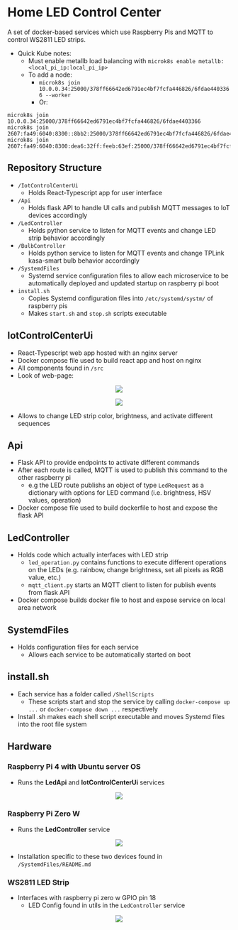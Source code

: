 # Home LED Control Center

A set of docker-based services which use Raspberry Pis and MQTT to control WS2811 LED strips.
* Quick Kube notes:
  * Must enable metallb load balancing with `microk8s enable metallb:<local_pi_ip:local_pi_ip>`
  * To add a node:
      * `microk8s join 10.0.0.34:25000/378ff66642ed6791ec4bf7fcfa446826/6fdae4403366 --worker`
      * Or:
```
microk8s join 10.0.0.34:25000/378ff66642ed6791ec4bf7fcfa446826/6fdae4403366
microk8s join 2607:fa49:6040:8300::8bb2:25000/378ff66642ed6791ec4bf7fcfa446826/6fdae4403366
microk8s join 2607:fa49:6040:8300:dea6:32ff:feeb:63ef:25000/378ff66642ed6791ec4bf7fcfa446826/6fdae4403366
```


## Repository Structure

- `/IotControlCenterUi`
  - Holds React-Typescript app for user interface
- `/Api`
  - Holds flask API to handle UI calls and publish MQTT messages to IoT devices accordingly
- `/LedController`
  - Holds python service to listen for MQTT events and change LED strip behavior accordingly
- `/BulbController`
  - Holds python service to listen for MQTT events and change TPLink kasa-smart bulb behavior accordingly
- `/SystemdFiles`
  - Systemd service configuration files to allow each microservice to be automatically deployed and updated startup on raspberry pi boot
- `install.sh`
  - Copies Systemd configuration files into `/etc/systemd/systm/` of raspberry pis
  - Makes `start.sh` and `stop.sh` scripts executable

## IotControlCenterUi

- React-Typescript web app hosted with an nginx server
- Docker compose file used to build react app and host on nginx
- All components found in `/src`
- Look of web-page:

<p align="center">
<image src="https://user-images.githubusercontent.com/47571939/165000409-ac0a3dea-c6bd-47ba-8e7b-fbc39a63c5c4.png">
</p>
 <p align="center">
<image src="https://user-images.githubusercontent.com/47571939/165000413-6a617da4-144f-4c0c-9eb6-fb35e98e3c34.png">
</p>
  
* Allows to change LED strip color, brightness, and activate different sequences

## Api

- Flask API to provide endpoints to activate different commands
- After each route is called, MQTT is used to publish this command to the other raspberry pi
  - e.g the LED route publishs an object of type `LedRequest` as a dictionary with options for LED command (i.e. brightness, HSV values, operation)
- Docker compose file used to build dockerfile to host and expose the flask API

## LedController

- Holds code which actually interfaces with LED strip
  - `led_operation.py` contains functions to execute different operations on the LEDs (e.g. rainbow, change brightness, set all pixels as RGB value, etc.)
  - `mqtt_client.py` starts an MQTT client to listen for publish events from flask API
- Docker compose builds docker file to host and expose service on local area network

## SystemdFiles

- Holds configuration files for each service
  - Allows each service to be automatically started on boot

## install.sh

- Each service has a folder called `/ShellScripts`
  - These scripts start and stop the service by calling `docker-compose up ...` or `docker-compose down ...` respectively
- Install .sh makes each shell script executable and moves Systemd files into the root file system

## Hardware

### Raspberry Pi 4 with Ubuntu server OS

- Runs the **LedApi** and **IotControlCenterUi** services

<p align="center">
<image src="https://user-images.githubusercontent.com/47571939/151073711-508f1d52-cf0e-45ec-99c4-fd5c7f7579c4.png">
</p>
    
### Raspberry Pi Zero W
  * Runs the **LedController** service

<p align="center">
<image src="https://user-images.githubusercontent.com/47571939/151073762-67bad429-5483-4f62-b2af-727edb21bb57.png">
</p>
  
* Installation specific to these two devices found in `/SystemdFiles/README.md`
  
### WS2811 LED Strip
* Interfaces with raspberry pi zero w GPIO pin 18
  * LED Config found in utils in the `LedController` service
  
<p align="center">
<image src="https://user-images.githubusercontent.com/47571939/151074248-d8d76d5a-f586-437f-8991-516312ab2b83.png">
</p>
